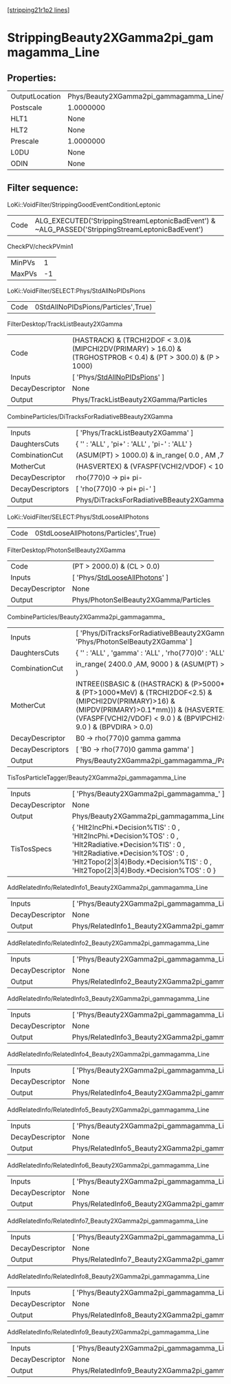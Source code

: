 [[stripping21r1p2 lines]](./stripping21r1p2-index)

# StrippingBeauty2XGamma2pi_gammagamma_Line

## Properties:

|                |                                                 |
|----------------|-------------------------------------------------|
| OutputLocation | Phys/Beauty2XGamma2pi_gammagamma_Line/Particles |
| Postscale      | 1.0000000                                       |
| HLT1           | None                                            |
| HLT2           | None                                            |
| Prescale       | 1.0000000                                       |
| L0DU           | None                                            |
| ODIN           | None                                            |

## Filter sequence:

LoKi::VoidFilter/StrippingGoodEventConditionLeptonic

|      |                                                                                                  |
|------|--------------------------------------------------------------------------------------------------|
| Code | ALG_EXECUTED('StrippingStreamLeptonicBadEvent') & ~ALG_PASSED('StrippingStreamLeptonicBadEvent') |

CheckPV/checkPVmin1

|        |     |
|--------|-----|
| MinPVs | 1   |
| MaxPVs | -1  |

LoKi::VoidFilter/SELECT:Phys/StdAllNoPIDsPions

|      |                                     |
|------|-------------------------------------|
| Code | 0StdAllNoPIDsPions/Particles',True) |

FilterDesktop/TrackListBeauty2XGamma

|                 |                                                                                                                    |
|-----------------|--------------------------------------------------------------------------------------------------------------------|
| Code            | (HASTRACK) & (TRCHI2DOF \< 3.0)& (MIPCHI2DV(PRIMARY) \> 16.0) & (TRGHOSTPROB \< 0.4) & (PT \> 300.0) & (P \> 1000) |
| Inputs          | [ 'Phys/[StdAllNoPIDsPions](./stripping21r1p2-commonparticles-stdallnopidspions)' ]                              |
| DecayDescriptor | None                                                                                                               |
| Output          | Phys/TrackListBeauty2XGamma/Particles                                                                              |

CombineParticles/DiTracksForRadiativeBBeauty2XGamma

|                  |                                                    |
|------------------|----------------------------------------------------|
| Inputs           | [ 'Phys/TrackListBeauty2XGamma' ]                |
| DaughtersCuts    | { '' : 'ALL' , 'pi+' : 'ALL' , 'pi-' : 'ALL' }     |
| CombinationCut   | (ASUM(PT) \> 1000.0) & in_range( 0.0 , AM ,7900.0) |
| MotherCut        | (HASVERTEX) & (VFASPF(VCHI2/VDOF) \< 10.0)         |
| DecayDescriptor  | rho(770)0 -\> pi+ pi-                              |
| DecayDescriptors | [ 'rho(770)0 -\> pi+ pi-' ]                      |
| Output           | Phys/DiTracksForRadiativeBBeauty2XGamma/Particles  |

LoKi::VoidFilter/SELECT:Phys/StdLooseAllPhotons

|      |                                      |
|------|--------------------------------------|
| Code | 0StdLooseAllPhotons/Particles',True) |

FilterDesktop/PhotonSelBeauty2XGamma

|                 |                                                                                         |
|-----------------|-----------------------------------------------------------------------------------------|
| Code            | (PT \> 2000.0) & (CL \> 0.0)                                                            |
| Inputs          | [ 'Phys/[StdLooseAllPhotons](./stripping21r1p2-commonparticles-stdlooseallphotons)' ] |
| DecayDescriptor | None                                                                                    |
| Output          | Phys/PhotonSelBeauty2XGamma/Particles                                                   |

CombineParticles/Beauty2XGamma2pi_gammagamma\_

|                  |                                                                                                                                                                                                                                     |
|------------------|-------------------------------------------------------------------------------------------------------------------------------------------------------------------------------------------------------------------------------------|
| Inputs           | [ 'Phys/DiTracksForRadiativeBBeauty2XGamma' , 'Phys/PhotonSelBeauty2XGamma' ]                                                                                                                                                     |
| DaughtersCuts    | { '' : 'ALL' , 'gamma' : 'ALL' , 'rho(770)0' : 'ALL' }                                                                                                                                                                              |
| CombinationCut   | in_range( 2400.0 ,AM, 9000 ) & (ASUM(PT) \> 3000 )                                                                                                                                                                                  |
| MotherCut        | INTREE(ISBASIC & ((HASTRACK) & (P\>5000\*MeV) & (PT\>1000\*MeV) & (TRCHI2DOF\<2.5) & (MIPCHI2DV(PRIMARY)\>16) & (MIPDV(PRIMARY)\>0.1\*mm))) & (HASVERTEX) & (VFASPF(VCHI2/VDOF) \< 9.0 ) & (BPVIPCHI2() \< 9.0 ) & (BPVDIRA \> 0.0) |
| DecayDescriptor  | B0 -\> rho(770)0 gamma gamma                                                                                                                                                                                                        |
| DecayDescriptors | [ 'B0 -\> rho(770)0 gamma gamma' ]                                                                                                                                                                                                |
| Output           | Phys/Beauty2XGamma2pi_gammagamma\_/Particles                                                                                                                                                                                        |

TisTosParticleTagger/Beauty2XGamma2pi_gammagamma_Line

|                 |                                                                                                                                                                                                                                           |
|-----------------|-------------------------------------------------------------------------------------------------------------------------------------------------------------------------------------------------------------------------------------------|
| Inputs          | [ 'Phys/Beauty2XGamma2pi_gammagamma\_' ]                                                                                                                                                                                                |
| DecayDescriptor | None                                                                                                                                                                                                                                      |
| Output          | Phys/Beauty2XGamma2pi_gammagamma_Line/Particles                                                                                                                                                                                           |
| TisTosSpecs     | { 'Hlt2IncPhi.\*Decision%TIS' : 0 , 'Hlt2IncPhi.\*Decision%TOS' : 0 , 'Hlt2Radiative.\*Decision%TIS' : 0 , 'Hlt2Radiative.\*Decision%TOS' : 0 , 'Hlt2Topo(2\|3\|4)Body.\*Decision%TIS' : 0 , 'Hlt2Topo(2\|3\|4)Body.\*Decision%TOS' : 0 } |

AddRelatedInfo/RelatedInfo1_Beauty2XGamma2pi_gammagamma_Line

|                 |                                                              |
|-----------------|--------------------------------------------------------------|
| Inputs          | [ 'Phys/Beauty2XGamma2pi_gammagamma_Line' ]                |
| DecayDescriptor | None                                                         |
| Output          | Phys/RelatedInfo1_Beauty2XGamma2pi_gammagamma_Line/Particles |

AddRelatedInfo/RelatedInfo2_Beauty2XGamma2pi_gammagamma_Line

|                 |                                                              |
|-----------------|--------------------------------------------------------------|
| Inputs          | [ 'Phys/Beauty2XGamma2pi_gammagamma_Line' ]                |
| DecayDescriptor | None                                                         |
| Output          | Phys/RelatedInfo2_Beauty2XGamma2pi_gammagamma_Line/Particles |

AddRelatedInfo/RelatedInfo3_Beauty2XGamma2pi_gammagamma_Line

|                 |                                                              |
|-----------------|--------------------------------------------------------------|
| Inputs          | [ 'Phys/Beauty2XGamma2pi_gammagamma_Line' ]                |
| DecayDescriptor | None                                                         |
| Output          | Phys/RelatedInfo3_Beauty2XGamma2pi_gammagamma_Line/Particles |

AddRelatedInfo/RelatedInfo4_Beauty2XGamma2pi_gammagamma_Line

|                 |                                                              |
|-----------------|--------------------------------------------------------------|
| Inputs          | [ 'Phys/Beauty2XGamma2pi_gammagamma_Line' ]                |
| DecayDescriptor | None                                                         |
| Output          | Phys/RelatedInfo4_Beauty2XGamma2pi_gammagamma_Line/Particles |

AddRelatedInfo/RelatedInfo5_Beauty2XGamma2pi_gammagamma_Line

|                 |                                                              |
|-----------------|--------------------------------------------------------------|
| Inputs          | [ 'Phys/Beauty2XGamma2pi_gammagamma_Line' ]                |
| DecayDescriptor | None                                                         |
| Output          | Phys/RelatedInfo5_Beauty2XGamma2pi_gammagamma_Line/Particles |

AddRelatedInfo/RelatedInfo6_Beauty2XGamma2pi_gammagamma_Line

|                 |                                                              |
|-----------------|--------------------------------------------------------------|
| Inputs          | [ 'Phys/Beauty2XGamma2pi_gammagamma_Line' ]                |
| DecayDescriptor | None                                                         |
| Output          | Phys/RelatedInfo6_Beauty2XGamma2pi_gammagamma_Line/Particles |

AddRelatedInfo/RelatedInfo7_Beauty2XGamma2pi_gammagamma_Line

|                 |                                                              |
|-----------------|--------------------------------------------------------------|
| Inputs          | [ 'Phys/Beauty2XGamma2pi_gammagamma_Line' ]                |
| DecayDescriptor | None                                                         |
| Output          | Phys/RelatedInfo7_Beauty2XGamma2pi_gammagamma_Line/Particles |

AddRelatedInfo/RelatedInfo8_Beauty2XGamma2pi_gammagamma_Line

|                 |                                                              |
|-----------------|--------------------------------------------------------------|
| Inputs          | [ 'Phys/Beauty2XGamma2pi_gammagamma_Line' ]                |
| DecayDescriptor | None                                                         |
| Output          | Phys/RelatedInfo8_Beauty2XGamma2pi_gammagamma_Line/Particles |

AddRelatedInfo/RelatedInfo9_Beauty2XGamma2pi_gammagamma_Line

|                 |                                                              |
|-----------------|--------------------------------------------------------------|
| Inputs          | [ 'Phys/Beauty2XGamma2pi_gammagamma_Line' ]                |
| DecayDescriptor | None                                                         |
| Output          | Phys/RelatedInfo9_Beauty2XGamma2pi_gammagamma_Line/Particles |
